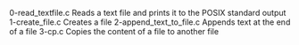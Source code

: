 0-read_textfile.c	Reads a text file and prints it to the POSIX standard output
1-create_file.c		Creates a file
2-append_text_to_file.c	Appends text at the end of a file
3-cp.c			Copies the content of a file to another file